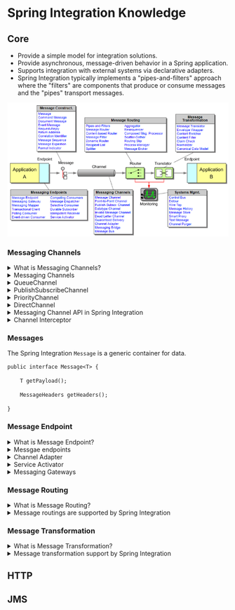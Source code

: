 # Spring Integration Knowledge

## Core
+ Provide a simple model for integration solutions.
+ Provide asynchronous, message-driven behavior in a Spring application.
+ Supports integration with external systems via declarative adapters.
+ Spring Integration typically implements a "pipes-and-filters" approach where the "filters" are components that produce or consume messages and the "pipes" transport messages.

![](images/overview.png)

### Messaging Channels

<details>
  <summary>What is Messaging Channels?</summary>
  <br/>
  
  The `MessageChannel` decouples message producers from messgae consumers.

  ```
  public interface MessageChannel {

      boolean send(Message message);

      boolean send(Message message, long timeout);
  }
  ```
  _`MessageChannel` interface_
</details>
<details>
  <br/>
  <summary>Messaging Channels</summary>
  
  + Messaging Channels in EIP
  
  ![](images/Messaging_Channels.jpeg)
  
  + Messaging Channels in Spring Integration
    + QueueChannel
    + PublishSubscribeChannel
    + PriorityChannel
    + DirectChannel
    + ...
</details>
<details>
  <br/>
  <summary>QueueChannel</summary>
  
  The `QueueChannel` implementation wraps a queue. The QueueChannel has point-to-point semantics. In other words, even if the channel has multiple consumers, only one of them should receive any Message sent to that channel.
  
  ```
  public QueueChannel(int capacity)
  ```
  
  If the queue has reached capacity, the sender blocks until room is available in the queue.
</details>
<details>
  <br/>
  <summary>PublishSubscribeChannel</summary>
  
  The `PublishSubscribeChannel` implementation broadcasts any Message sent to it to all of its subscribed handlers. This is most often used for sending event messages and the `PublishSubscribeChannel` is intended for sending only.
  
</details>
<details>
  <br/>
  <summary>PriorityChannel</summary>
  
  `PriorityChannel` is an alternative implementation that allows for messages to be ordered within the channel based upon a priority. By default, the priority is determined by the priority header within each message. A comparator of type `Comparator<Message<?>>` can be provided to the `PriorityChannel` constructor.
  
</details>
<details>
  <br/>
  <summary>DirectChannel</summary>
  
  The `DirectChannel` has point-to-point semantics but it implements the `SubscribableChannel` interface instead of the `PollableChannel` interface, so it dispatches messages directly to a subscriber. It sends each Message to a single subscribed `MessageHandler`.
  
</details>
<details>
  <br/>
  <summary>Messaging Channel API in Spring Integration</summary>
  
   These two sub-interfaces that define the buffering (pollable) and non-buffering (subscribable) channel behavior.
   
   ```
   public interface PollableChannel extends MessageChannel {

      Message<?> receive();

      Message<?> receive(long timeout);

   }
   ```
   **_PollableChannel_**
   ```
   public interface SubscribableChannel extends MessageChannel {

      boolean subscribe(MessageHandler handler);

      boolean unsubscribe(MessageHandler handler);

   }
   ```
   **_SubscribableChannel_**
</details>

<details>
  <br/>
  <summary>Channel Interceptor</summary>
  
  The `ChannelInterceptor` strategy interface
  ```
  public interface ChannelInterceptor {

      Message<?> preSend(Message<?> message, MessageChannel channel);

      void postSend(Message<?> message, MessageChannel channel, boolean sent);

      void afterSendCompletion(Message<?> message, MessageChannel channel, boolean sent, Exception ex);

      boolean preReceive(MessageChannel channel);

      Message<?> postReceive(Message<?> message, MessageChannel channel);

      void afterReceiveCompletion(Message<?> message, MessageChannel channel, Exception ex);
  }
  ```
  After implementing the interface, registering the interceptor with a channel
  
  ```
  channel.addInterceptor(someChannelInterceptor);
  ```
</details>

### Messages
The Spring Integration `Message` is a generic container for data.
```
public interface Message<T> {

    T getPayload();

    MessageHeaders getHeaders();

}
```
### Message Endpoint
<details>
  <summary>What is Message Endpoint?</summary>
  <br/>

  A Message Endpoint represents the “**filter**” of a _pipes-and-filters_ architecture. One of the primary goals is to simplify the development of enterprise integration solutions.
  
  In other words, you should **not** implement the consumer or producer directly. Instead, you can **focus on** your business implementation. 
  
  Just as a controller handles HTTP requests, the message endpoint handles messages. Just as controllers are mapped to URL patterns, message endpoints are mapped to message channels.
  
</details>
<details>
  <summary>Messgae endpoints</summary>
  <br/>
  
  + Messgae endpoints in EIP
  
  ![](images/message_endpoint.jpeg)
  
  + Messgae endpoints in Spring Integration
    + Channel Adapter
    + Service Activator
    + Messaging Gateways
</details>
<details>
  <summary>Channel Adapter</summary>
  <br/>
  A channel adapter is a message endpoint that enables connecting a single sender or receiver to a message channel. Spring Integration provides a number of adapters to support various transports, such as JMS, file, HTTP, ...

  ```
  public class SourceService {

      @InboundChannelAdapter(channel = "channel1", poller = @Poller(fixedRate = "5000"))
      Object method1() {
          ...
      }

      @InboundChannelAdapter(channel = "channel2", poller = @Poller(cron = "30 * 9-17 * * MON-FRI"))
      Object method2() {
          ...
      }
  }
  ```
</details>
<details>
  <summary>Service Activator</summary>
  <br/>
  
</details>
<details>
  <summary>Messaging Gateways</summary>
  <br/>
  
</details>

### Message Routing
<details>
  <summary>What is Message Routing?</summary>
  <br/>
  
</details>
<details>
  <br/>
  <summary>Message routings are supported by Spring Integration</summary>
  
</details>

### Message Transformation
<details>
  <summary>What is Message Transformation?</summary>
  <br/>
  
</details>
<details>
  <summary>Message transformation support by Spring Integration</summary>
  <br/>
  
</details>

## HTTP
## JMS
